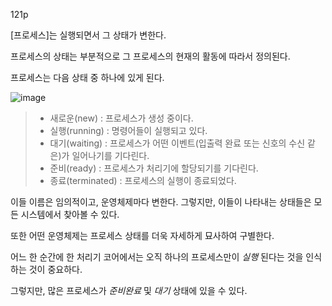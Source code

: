 121p

[프로세스]는 실행되면서 그 상태가 변한다.

프로세스의 상태는 부분적으로 그 프로세스의 현재의 활동에 따라서 정의된다.

프로세스는 다음 상태 중 하나에 있게 된다.

![image](https://user-images.githubusercontent.com/116250393/212693903-322ea623-3065-4c86-9657-0a861c97e08d.png)

> - 새로운(new) : 프로세스가 생성 중이다.
> - 실행(running) : 명령어들이 실행되고 있다.
> - 대기(waiting) : 프로세스가 어떤 이벤트(입출력 완료 또는 신호의 수신 같은)가 일어나기를 기다린다.
> - 준비(ready) : 프로세스가 처리기에 할당되기를 기다린다.
> - 종료(terminated) : 프로세스의 실행이 종료되었다.

이들 이름은 임의적이고, 운영체제마다 변한다. 그렇지만, 이들이 나타내는 상태들은 모든 시스템에서 찾아볼 수 있다.

또한 어떤 운영체제는 프로세스 상태를 더욱 자세하게 묘사하여 구별한다.

어느 한 순간에 한 처리기 코어에서는 오직 하나의 프로세스만이 *실행* 된다는 것을 인식하는 것이 중요하다.

그렇지만, 많은 프로세스가 *준비완료* 및 *대기* 상태에 있을 수 있다.